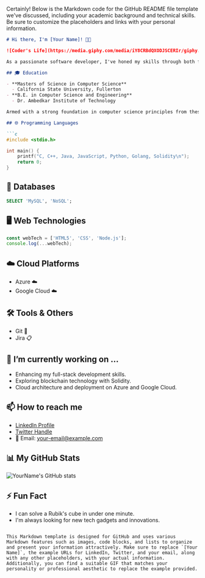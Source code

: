 Certainly! Below is the Markdown code for the GitHub README file template we've discussed, including your academic background and technical skills. Be sure to customize the placeholders and links with your personal information.

```markdown
# Hi there, I'm [Your Name]! 👨‍💻

![Coder's Life](https://media.giphy.com/media/iY8CRBdQXODJSCERIr/giphy.gif)

As a passionate software developer, I've honed my skills through both formal education and hands-on experience, building scalable and efficient applications. Below is a glimpse into my toolbox and the journey that's shaped my love for technology.

## 🎓 Education

- **Masters of Science in Computer Science**
  - California State University, Fullerton
- **B.E. in Computer Science and Engineering**
  - Dr. Ambedkar Institute of Technology

Armed with a strong foundation in computer science principles from these institutions, I've delved into various areas of software development, from system programming to web development and cloud computing.

## 🌐 Programming Languages

```c
#include <stdio.h>

int main() {
    printf("C, C++, Java, JavaScript, Python, Golang, Solidity\n");
    return 0;
}
```

## 💾 Databases

```sql
SELECT 'MySQL', 'NoSQL';
```

## 🖥️ Web Technologies

```javascript
const webTech = ['HTML5', 'CSS', 'Node.js'];
console.log(...webTech);
```

## ☁️ Cloud Platforms

- Azure ☁️
- Google Cloud ☁️

## 🛠️ Tools & Others

- Git 🌿
- Jira 📋

## 🚀 I’m currently working on ...

- Enhancing my full-stack development skills.
- Exploring blockchain technology with Solidity.
- Cloud architecture and deployment on Azure and Google Cloud.

## 📫 How to reach me

- [LinkedIn Profile](https://www.linkedin.com/in/yourprofile)
- [Twitter Handle](https://twitter.com/yourhandle)
- 📧 Email: your-email@example.com

## 📊 My GitHub Stats

![YourName's GitHub stats](https://github-readme-stats.vercel.app/api?username=yourusername&show_icons=true&theme=radical)

## ⚡ Fun Fact

- I can solve a Rubik's cube in under one minute.
- I'm always looking for new tech gadgets and innovations.
```

This Markdown template is designed for GitHub and uses various Markdown features such as images, code blocks, and lists to organize and present your information attractively. Make sure to replace `[Your Name]`, the example URLs for LinkedIn, Twitter, and your email, along with any other placeholders, with your actual information. Additionally, you can find a suitable GIF that matches your personality or professional aesthetic to replace the example provided.
